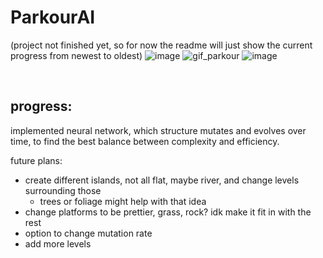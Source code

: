﻿# ParkourAI
(project not finished yet, so for now the readme will just show the current progress from newest to oldest)
![image](https://github.com/user-attachments/assets/e297d31b-c543-4197-9b88-6e3b8b2fd2e9)
![gif_parkour](https://github.com/user-attachments/assets/f8fd1075-7acd-413f-8540-fc97ffe4ca21)
![image](https://github.com/user-attachments/assets/7eb102e4-6463-4160-9ab2-1d88e1fd6c4d)

<br>

## progress:
implemented neural network, which structure mutates and evolves over time,
to find the best balance between complexity and efficiency.




future plans:
- create different islands, not all flat, maybe river, and change levels surrounding those
  - trees or foliage might help with that idea
- change platforms to be prettier, grass, rock? idk make it fit in with the rest
- option to change mutation rate
- add more levels 


